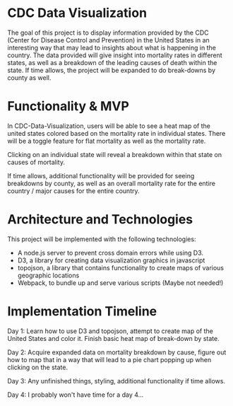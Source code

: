 # CDC Data Visualization

The goal of this project is to display information provided by the CDC (Center for Disease Control and Prevention) in the United States in an interesting way that may lead to insights about what is happening in the country. The data provided will give insight into mortality rates in different states, as well as a breakdown of the leading causes of death within the state. If time allows, the project will be expanded to do break-downs by county as well.

# Functionality & MVP

In CDC-Data-Visualization, users will be able to see a heat map of the united states colored based on the mortality rate in individual states. There will be a toggle feature for flat mortality as well as the mortality rate.

Clicking on an individual state will reveal a breakdown within that state on causes of mortality.

If time allows, additional functionality will be provided for seeing breakdowns by county, as well as an overall mortality rate for the entire country / major causes for the entire country.

# Architecture and Technologies

This project will be implemented with the following technologies:

* A node.js server to prevent cross domain errors while using D3.
* D3, a library for creating data visualization graphics in javascript
* topojson, a library that contains functionality to create maps of various geographic locations
* Webpack, to bundle up and serve various scripts (Maybe not needed!)

# Implementation Timeline

Day 1: Learn how to use D3 and topojson, attempt to create map of the United States and color it. Finish basic heat map of break-down by state.

Day 2: Acquire expanded data on mortality breakdown by cause, figure out how to map that in a way that will lead to a pie chart popping up when clicking on the state.

Day 3: Any unfinished things, styling, additional functionality if time allows.

Day 4: I probably won't have time for a day 4...
